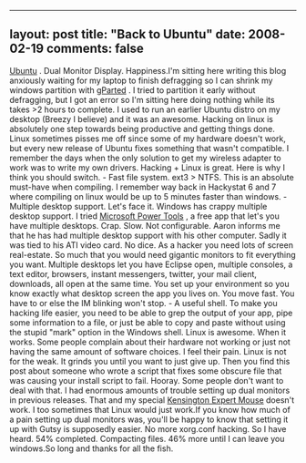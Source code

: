 
---
layout: post
title: "Back to Ubuntu"
date: 2008-02-19
comments: false
---


[Ubuntu][1] .  Dual Monitor Display.  Happiness.I'm sitting here writing this blog anxiously waiting for my laptop to finish defragging so I can shrink my windows partition with [gParted][2] .  I tried to partition it early without defragging, but I got an error so I'm sitting here doing nothing while its takes >2 hours to complete. I used to run an earlier Ubuntu distro on my desktop (Breezy I believe) and it was an awesome.  Hacking on linux is absolutely one step towards being productive and getting things done.  Linux sometimes pisses me off since some of my hardware doesn't work, but every new release of Ubuntu fixes something that wasn't compatible.  I remember the days when the only solution to get my wireless adapter to work was to write my own drivers.  Hacking + Linux is great.  Here is why I think you should switch. - Fast file system.  ext3 > NTFS.   This is an absolute must-have when compiling.  I remember way back in Hackystat 6 and 7 where compiling on linux would be up to 5 minutes faster than windows. - Multiple desktop support.  Let's face it.  Windows has crappy multiple desktop support.  I tried [Microsoft Power Tools][3] , a free app that let's you have multiple desktops.  Crap.  Slow.  Not configurable.    Aaron informs me that he has had multiple desktop support with his other computer.  Sadly it was tied to his ATI video card.  No dice. As a hacker you need lots of screen real-estate.  So much that you would need gigantic monitors to fit everything you want.  Multiple desktops let you have Eclipse open, multiple consoles, a text editor, browsers, instant messengers, twitter, your mail client, downloads, all open at the same time.  You set up your environment so you know exactly what desktop screen the app you lives on.  You move fast.  You have to or else the IM blinking won't stop. - A useful shell.  To make you hacking life easier, you need to be able to grep the output of your app, pipe some information to a file, or just be able to copy and paste without using the stupid "mark" option in the Windows shell. 
Linux is awesome.  When it works.  Some people complain about their hardware not working or just not having the same amount of software choices.  I feel their pain.  Linux is not for the weak.  It grinds you until you want to just give up.  Then you find this post about someone who wrote a script that fixes some obscure file that was causing your install script to fail.  Hooray.  Some people don't want to deal with that.  I had enormous amounts of trouble setting up dual monitors in previous releases.  That and my special [Kensington Expert Mouse][4]  doesn't work.  I too sometimes that Linux would just work.If you know how much of a pain setting up dual monitors was, you'll be happy to know that setting it up with Gutsy is supposedly easier.  No more xorg.conf hacking.  So I have heard.  54% completed.  Compacting files.  46% more until I can leave you windows.So long and thanks for all the fish.


  [1]: http://www.ubuntu.com/
  [2]: http://gparted.sourceforge.net/
  [3]: http://www.microsoft.com/windowsxp/downloads/powertoys/xppowertoys.mspx
  [4]: http://www.amazon.com/Kensington-Expert-Mouse-Optical-Trackball/dp/B00009KH63
